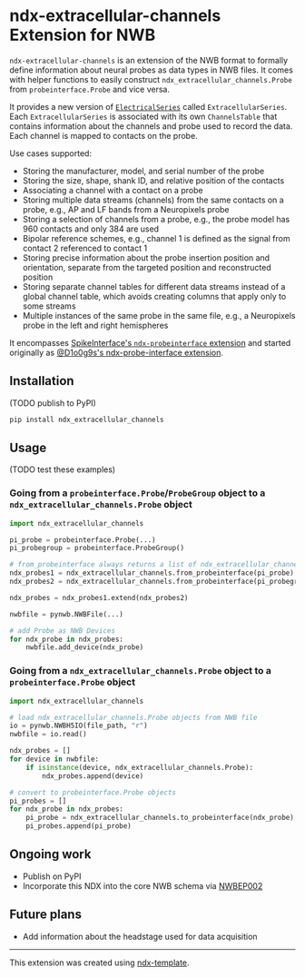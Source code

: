 # ndx-extracellular-channels Extension for NWB

`ndx-extracellular-channels` is an extension of the NWB format to formally define information about neural probes as data types in NWB files. It comes with helper functions to easily construct `ndx_extracellular_channels.Probe` from `probeinterface.Probe` and vice versa.

It provides a new version of [`ElectricalSeries`](https://nwb-schema.readthedocs.io/en/latest/format.html#electricalseries) called `ExtracellularSeries`. Each `ExtracellularSeries` is associated with its own `ChannelsTable` that contains information about the channels and probe used to record the data. Each channel is mapped to contacts on the probe.

Use cases supported:
- Storing the manufacturer, model, and serial number of the probe
- Storing the size, shape, shank ID, and relative position of the contacts
- Associating a channel with a contact on a probe
- Storing multiple data streams (channels) from the same contacts on a probe, e.g., AP and LF bands from a Neuropixels probe
- Storing a selection of channels from a probe, e.g., the probe model has 960 contacts and only 384 are used
- Bipolar reference schemes, e.g., channel 1 is defined as the signal from contact 2 referenced to contact 1
- Storing precise information about the probe insertion position and orientation, separate from the targeted position and reconstructed position
- Storing separate channel tables for different data streams instead of a global channel table, which avoids creating columns that apply only to some streams
- Multiple instances of the same probe in the same file, e.g., a Neuropixels probe in the left and right hemispheres

It encompasses [SpikeInterface's `ndx-probeinterface` extension](https://github.com/SpikeInterface/ndx-probeinterface) and started originally as [@D1o0g9s's ndx-probe-interface extension](https://github.com/D1o0g9s/ndx-probe-interface).

## Installation

(TODO publish to PyPI)
```python
pip install ndx_extracellular_channels
```

## Usage

(TODO test these examples)
### Going from a `probeinterface.Probe`/`ProbeGroup` object to a `ndx_extracellular_channels.Probe` object
```python
import ndx_extracellular_channels

pi_probe = probeinterface.Probe(...)
pi_probegroup = probeinterface.ProbeGroup()

# from_probeinterface always returns a list of ndx_extracellular_channels.Probe devices
ndx_probes1 = ndx_extracellular_channels.from_probeinterface(pi_probe)
ndx_probes2 = ndx_extracellular_channels.from_probeinterface(pi_probegroup)

ndx_probes = ndx_probes1.extend(ndx_probes2)

nwbfile = pynwb.NWBFile(...)

# add Probe as NWB Devices
for ndx_probe in ndx_probes:
    nwbfile.add_device(ndx_probe)
```

### Going from a `ndx_extracellular_channels.Probe` object to a `probeinterface.Probe` object
```python
import ndx_extracellular_channels

# load ndx_extracellular_channels.Probe objects from NWB file
io = pynwb.NWBH5IO(file_path, "r")
nwbfile = io.read()

ndx_probes = []
for device in nwbfile:
    if isinstance(device, ndx_extracellular_channels.Probe):
        ndx_probes.append(device)

# convert to probeinterface.Probe objects
pi_probes = []
for ndx_probe in ndx_probes:
    pi_probe = ndx_extracellular_channels.to_probeinterface(ndx_probe)
    pi_probes.append(pi_probe)
```

## Ongoing work
- Publish on PyPI
- Incorporate this NDX into the core NWB schema via [NWBEP002](https://docs.google.com/document/d/1q-haFEEHEgZpRoCzzQsuSWCKN4QfMsTzLnlptLaf-yw/edit)

## Future plans
- Add information about the headstage used for data acquisition

---
This extension was created using [ndx-template](https://github.com/nwb-extensions/ndx-template).
